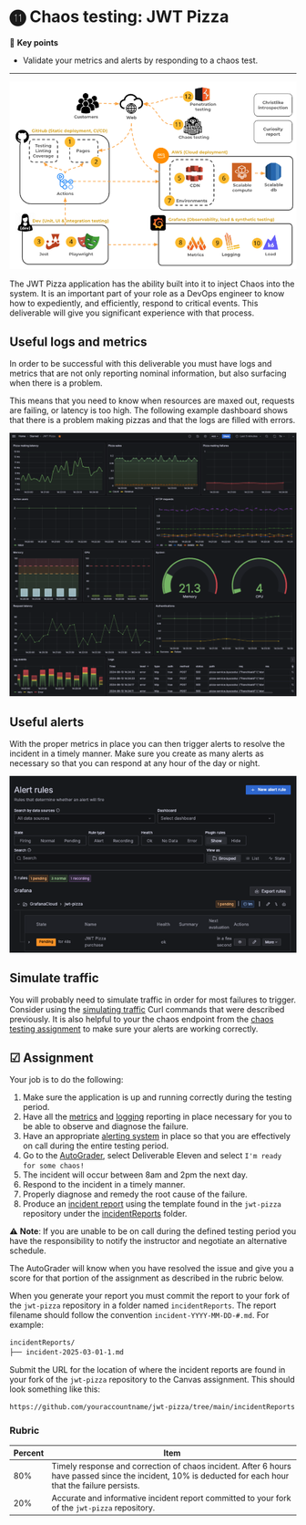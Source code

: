 # ⓫ Chaos testing: JWT Pizza

🔑 **Key points**

- Validate your metrics and alerts by responding to a chaos test.

---

![course overview](../sharedImages/courseOverview.png)

The JWT Pizza application has the ability built into it to inject Chaos into the system. It is an important part of your role as a DevOps engineer to know how to expediently, and efficiently, respond to critical events. This deliverable will give you significant experience with that process.

## Useful logs and metrics

In order to be successful with this deliverable you must have logs and metrics that are not only reporting nominal information, but also surfacing when there is a problem.

This means that you need to know when resources are maxed out, requests are failing, or latency is too high. The following example dashboard shows that there is a problem making pizzas and that the logs are filled with errors.

![Error state dashboard](errorStateDashboard.png)

## Useful alerts

With the proper metrics in place you can then trigger alerts to resolve the incident in a timely manner. Make sure you create as many alerts as necessary so that you can respond at any hour of the day or night.

![Alert rules](alertRules.png)

## Simulate traffic

You will probably need to simulate traffic in order for most failures to trigger. Consider using the [simulating traffic](../simulatingTraffic/simulatingTraffic.md) Curl commands that were described previously. It is also helpful to your the chaos endpoint from the [chaos testing assignment](https://github.com/devops329/devops/blob/main/instruction/chaosTesting/chaosTesting.md#-assignment) to make sure your alerts are working correctly.

## ☑ Assignment

Your job is to do the following:

1. Make sure the application is up and running correctly during the testing period.
1. Have all the [metrics](../grafanaMetrics/grafanaMetrics.md) and [logging](../grafanaLogging/grafanaLogging.md) reporting in place necessary for you to be able to observe and diagnose the failure.
1. Have an appropriate [alerting system](../grafanaOnCall/grafanaOnCall.md) in place so that you are effectively on call during the entire testing period.
1. Go to the [AutoGrader](https://cs329.cs.byu.edu), select Deliverable Eleven and select `I'm ready for some chaos!`
1. The incident will occur between 8am and 2pm the next day.
1. Respond to the incident in a timely manner.
1. Properly diagnose and remedy the root cause of the failure.
1. Produce an [incident report](../incidentReport/incidentReport.md) using the template found in the `jwt-pizza` repository under the [incidentReports](https://github.com/devops329/jwt-pizza/tree/main/incidentReports) folder.

⚠️ **Note**: If you are unable to be on call during the defined testing period you have the responsibility to notify the instructor and negotiate an alternative schedule.

The AutoGrader will know when you have resolved the issue and give you a score for that portion of the assignment as described in the rubric below.

When you generate your report you must commit the report to your fork of the `jwt-pizza` repository in a folder named `incidentReports`. The report filename should follow the convention `incident-YYYY-MM-DD-#.md`. For example:

```txt
incidentReports/
├── incident-2025-03-01-1.md
```

Submit the URL for the location of where the incident reports are found in your fork of the `jwt-pizza` repository to the Canvas assignment. This should look something like this:

```txt
https://github.com/youraccountname/jwt-pizza/tree/main/incidentReports
```

### Rubric

| Percent | Item                                                                                                                                                     |
| ------- | -------------------------------------------------------------------------------------------------------------------------------------------------------- |
| 80%     | Timely response and correction of chaos incident. After 6 hours have passed since the incident, 10% is deducted for each hour that the failure persists. |
| 20%     | Accurate and informative incident report committed to your fork of the `jwt-pizza` repository.                                                           |
